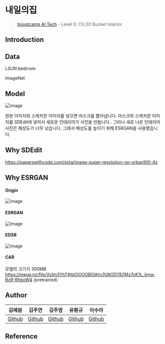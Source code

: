 # 내일의집

> [boostcamp AI Tech](https://boostcamp.connect.or.kr) - Level 3: CV_02 Bucket Interior


## Introduction

## Data
LSUN bedrrom

ImageNet


## Model

![image](https://user-images.githubusercontent.com/63588046/169930202-56e1f0d1-d05b-40c9-82c8-5585fc239247.png)

원본 이미지와 스케치한 이미지를 넣으면 마스크를 뽑아냅니다. 마스크와 스케치한 이미지를 SDEdit에 넣어서 새로운 인테리어가 사진을 만듭니다.. 그러나 새로 나온 인테리어 사진은 해상도가 너무 낮습니다. 그래서 해상도를 높이기 위해 ESRGAN을 사용했습니다.

## Why SDEdit

https://paperswithcode.com/sota/image-super-resolution-on-urban100-4x

## Why ESRGAN

#### Origin
![image](https://user-images.githubusercontent.com/63588046/169933470-013b395b-e2d8-453c-9d65-b79b078a9baa.png)


#### ESRGAN
![image](https://user-images.githubusercontent.com/63588046/169933552-587bbd42-1230-4e0f-8f11-5af63590bdc6.png)


#### EDSR
![image](https://user-images.githubusercontent.com/63588046/169933922-12371538-5fb9-4e6f-84bc-9a08542559e9.png)

#### CAR
모델의 크기가 300MB
https://mega.nz/file/XzIm3YhT#jbIOOOGBOiKtv3VAOD782Mz7nK1L_kma-BzR-RhboW4 (pretrained)


## Author

|김예원|김주연|김주영|유환규|이수아|
|:-:|:-:|:-:|:-:|:-:|
|[Github](https://github.com/Yewon-dev)|[Github](https://github.com/zooyeonii)|[Github](https://github.com/nestiank)|[Github](https://github.com/hkyoo52)|[Github](https://github.com/heosuab)

## Reference


